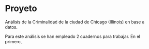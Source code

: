 # Proyeto
Análisis de la Criminalidad de la ciudad de Chicago (Illinois) en base a datos.

Para este análisis se han empleado 2 cuadernos para trabajar.
En el primero, 
